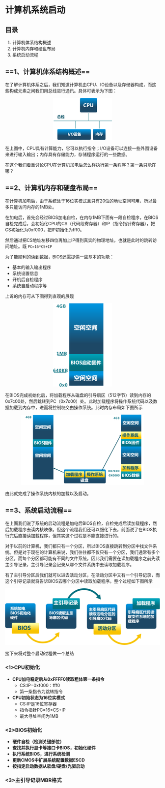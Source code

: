 # 计算机系统启动
## **目录**
1. 计算机体系结构概述
2. 计算机内存和硬盘布局
3. 系统启动流程

## ==1、计算机体系结构概述==
在了解计算机体系之后，我们知道计算机由CPU、IO设备以及存储器构成，而这些构成元素之间我们用总线进行通讯。具体可表示为下图：
<p align="center">
  <img src="https://raw.githubusercontent.com/yurui105/image/master/image/2019/03/27/%E8%AE%A1%E7%AE%97%E6%9C%BA%E4%BD%93%E7%B3%BB-1553651789848.png" width="192">
</p>
在上图中，CPU具有计算能力，它可以执行指令；I/O设备可以连接一些外围设备来进行输入输出；内存具有存储能力，存储程序运行的一些数据。

在这个我们着重讨论CPU在计算机加电后怎么样执行第一条程序？第一条只能在哪？

## ==2、计算机内存和硬盘布局==
在计算机加电后，由于系统处于16位实模式且只有20位的地址空间可用，所以最多只能访问内存的1MB处。

在加电后，首先会经过BIOS加电自检，在内存1MB下面有一段自检程序，在BIOS自检完成后，会初始化CPU的CS（代码段寄存器）和IP（指令指针寄存器），把CS初始化为0xf000，把IP初始化为fff0。

然后通过把CS地址左移四位再加上IP得到真实的物理地址，也就是此时的跳转访问地址。既	    ```PC=16*CS+IP```

为了能顺利的读到数据，BIOS还需提供一些基本的功能：
- 基本的输入输出程序
- 系统设置信息
- 开机后自检程序
- 系统自启动程序等

上诉的内存可从下图得到直观的展现
<p align="center">
  <img src="https://raw.githubusercontent.com/yurui105/image/master/image/2019/03/26/%E5%86%85%E5%AD%98-1553609248372.png" width="192">
</p>


在BIOS完成初始化后，将加载程序从磁盘的引导扇区（512字节）读到内存的0x7c00处，然后跳转到PC（0x7c00）处。此时加载程序将操作系统代码以及数据加载到内存中，进而将控制权交由操作系统。此时内存布局如下图所示
<p align="center">
  <img src="https://raw.githubusercontent.com/yurui105/image/master/image/2019/03/26/%E5%9B%BE%E7%89%871-1553611533462.png" width="400">
</p>


由此就完成了操作系统内核的加载以及启动。

## ==3、系统启动流程==
在上面我们说了系统的启动流程是加电后BIOS自检，自检完成后读加载程序，然后加载程序去读内核映像。但这个流程我们还可以细化下去，前面说了在BIOS执行完后直接读加载程序，但其实这个过程是不能直接进行的。

对于以前的计算机，我们都只有一个分区，所以BIOS直接跳转到分区中找文件系统。但是对于现在的计算机来说，我们往往都不仅只有一个分区，我们通常有多个分区，而每个分区都可能有不同的文件系统，因此我们需要在读加载程序之前先读主引导记录，主引导记录会记录从哪个文件系统中去读取加载程序。

有了主引导分区后我们就可以进去活动分区，在活动分区中又有一个引导记录，而这个引导记录就将告诉BIOS去哪个分区中读取加载程序。整个过程如下图所示

![title](https://raw.githubusercontent.com/yurui105/image/master/image/2019/03/27/%E5%9B%BE%E7%89%872-1553616213116.png)

接下来将对整个启动过程做一个总结

### <1>CPU初始化
- **CPU加电稳定后从0xFFFF0读取粗体第一条指令**
	- CS:IP=0xf000：fff0
	- 第一条指令为跳转指令
- **CPU初始状态为16位实模式**
	- CS:IP是16位寄存器
	- 指令指针PC=16*CS+IP
	- 最大寻址空间为1MB

### <2>BIOS初始化

- **硬件自检（检测关键部位）**
- **查找并执行显卡等接口卡BIOS，初始化硬件**
- **执行系统BIOS，进行系统检测**
- **更新CMOS中扩展系统配置数据ESCD**
- **按指定启动数据从软盘/硬盘/光驱启动**

### <3>主引导记录MBR格式

